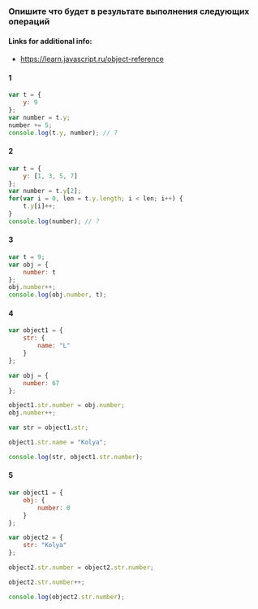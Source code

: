 ### Опишите что будет в результате выполнения следующих операций

#### Links for additional info:
* https://learn.javascript.ru/object-reference

#### 1

```javascript
var t = {
    y: 9
};
var number = t.y;
number += 5;
console.log(t.y, number); // ?

```

#### 2

```javascript
var t = {
    y: [1, 3, 5, 7]
};
var number = t.y[2];
for(var i = 0, len = t.y.length; i < len; i++) {
    t.y[i]++;
}
console.log(number); // ?

```

#### 3

```javascript
var t = 9;
var obj = {
    number: t
};
obj.number++;
console.log(obj.number, t);
```

#### 4

```javascript
var object1 = {
    str: {
        name: "L"
    }
};

var obj = {
    number: 67
};

object1.str.number = obj.number;
obj.number++;

var str = object1.str;

object1.str.name = "Kolya";

console.log(str, object1.str.number);
```

#### 5

```javascript
var object1 = {
    obj: {
        number: 0
    }
};

var object2 = {
    str: "Kolya"
};

object2.str.number = object2.str.number;

object2.str.number++;

console.log(object2.str.number);
```
